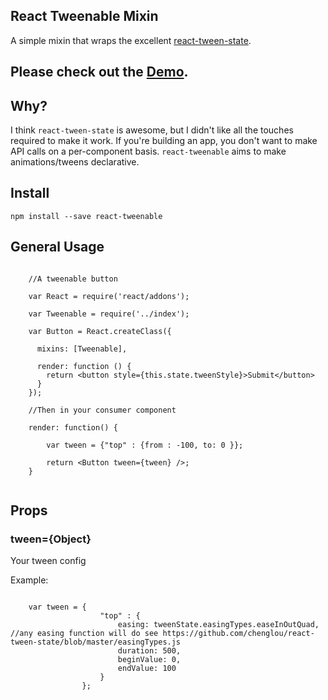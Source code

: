 ## React Tweenable Mixin

A simple mixin that wraps the excellent [react-tween-state](https://github.com/chenglou/react-tween-state).

## Please check out the [Demo](http://mandarinconlabarba.github.io/react-tweenable/example/index.html).

## Why?

I think `react-tween-state` is awesome, but I didn't like all the touches required to make it work. If you're building an app, you don't
want to make API calls on a per-component basis. `react-tweenable` aims to make animations/tweens declarative.

## Install

```
npm install --save react-tweenable
```

## General Usage

```

    //A tweenable button

    var React = require('react/addons');

    var Tweenable = require('../index');

    var Button = React.createClass({

      mixins: [Tweenable],

      render: function () {
        return <button style={this.state.tweenStyle}>Submit</button>
      }
    });

    //Then in your consumer component

    render: function() {

        var tween = {"top" : {from : -100, to: 0 }};

        return <Button tween={tween} />;
    }


```

## Props

### tween={Object}

Your tween config

Example:

```

    var tween = {
                    "top" : {
                        easing: tweenState.easingTypes.easeInOutQuad, //any easing function will do see https://github.com/chenglou/react-tween-state/blob/master/easingTypes.js
                        duration: 500,
                        beginValue: 0,
                        endValue: 100
                    }
                };

```

